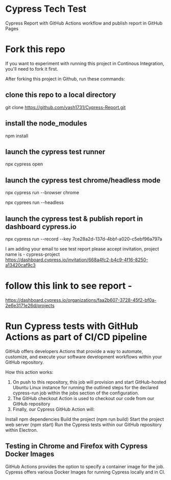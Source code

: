 # Cypress Tech Test
Cypress Report with GitHub Actions workflow and publish report in GitHub Pages

# Fork this repo
If you want to experiment with running this project in Continous Integration, you'll need to fork it first.

After forking this project in Github, run these commands:

## clone this repo to a local directory
git clone https://github.com/yash1731/Cypress-Report.git

## install the node_modules
npm install

## launch the cypress test runner
npx cypress open

## launch the cypress test chrome/headless mode
npx cypress run --browser chrome

npx cyprees run --headless

## launch the cypress test & publish report in dashboard cypress.io
npx cypress run --record --key 7ce28a2d-137d-4bbf-a020-c5ebf96a797a

I am adding your email to see test report please accept invitation, project name is - cypress-project
https://dashboard.cypress.io/invitation/668a4fc2-b4c9-4f16-8250-a13420caf9c3

# follow this link to see report - 
https://dashboard.cypress.io/organizations/faa2b607-3728-45f2-bf0a-2e6e3171e26d/projects


# Run Cypress tests with GitHub Actions as part of CI/CD pipeline
GitHub offers developers Actions that provide a way to automate, customize, and execute your software development workflows within your GitHub repository.

How this action works: 

1. On push to this repository, this job will provision and start GitHub-hosted Ubuntu Linux instance for running the outlined steps for the declared cypress-run job within the jobs section of the configuration.
2. The GitHub checkout Action is used to checkout our code from our GitHub repository
3. Finally, our Cypress GitHub Action will:

Install npm dependencies
Build the project (npm run build)
Start the project web server (npm start)
Run the Cypress tests within our GitHub repository within Electron.

## Testing in Chrome and Firefox with Cypress Docker Images
GitHub Actions provides the option to specify a container image for the job. Cypress offers various Docker Images for running Cypress locally and in CI.



